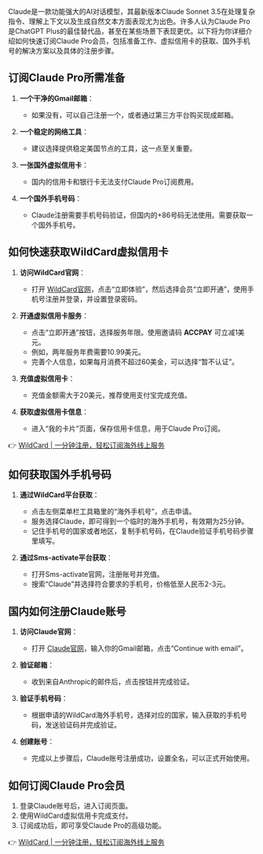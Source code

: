 Claude是一款功能强大的AI对话模型，其最新版本Claude Sonnet 3.5在处理复杂指令、理解上下文以及生成自然文本方面表现尤为出色。许多人认为Claude Pro是ChatGPT Plus的最佳替代品，甚至在某些场景下表现更优。以下将为你详细介绍如何快速订阅Claude Pro会员，包括准备工作、虚拟信用卡的获取、国外手机号的解决方案以及具体的注册步骤。

## 订阅Claude Pro所需准备

1. **一个干净的Gmail邮箱**：
   - 如果没有，可以自己注册一个，或者通过第三方平台购买现成邮箱。

2. **一个稳定的网络工具**：
   - 建议选择提供稳定美国节点的工具，这一点至关重要。

3. **一张国外虚拟信用卡**：
   - 国内的信用卡和银行卡无法支付Claude Pro订阅费用。

4. **一个国外手机号码**：
   - Claude注册需要手机号码验证，但国内的+86号码无法使用。需要获取一个国外手机号。

## 如何快速获取WildCard虚拟信用卡

1. **访问WildCard官网**：
   - 打开 [WildCard官网](https://bit.ly/bewildcard)，点击“立即体验”，然后选择会员“立即开通”，使用手机号注册并登录，并设置登录密码。

2. **开通虚拟信用卡服务**：
   - 点击“立即开通”按钮，选择服务年限。使用邀请码 **ACCPAY** 可立减1美元。
   - 例如，两年服务年费需要10.99美元。
   - 完善个人信息，如果每月消费不超过60美金，可以选择“暂不认证”。

3. **充值虚拟信用卡**：
   - 充值金额需大于20美元，推荐使用支付宝完成充值。

4. **获取虚拟信用卡信息**：
   - 进入“我的卡片”页面，保存信用卡信息，用于Claude Pro订阅。

👉 [WildCard | 一分钟注册，轻松订阅海外线上服务](https://bit.ly/bewildcard)

## 如何获取国外手机号码

1. **通过WildCard平台获取**：
   - 点击左侧菜单栏工具箱里的“海外手机号”，点击申请。
   - 服务选择Claude，即可得到一个临时的海外手机号，有效期为25分钟。
   - 记住手机号的国家或者地区，复制手机号码，在Claude验证手机号码步骤里填写。

2. **通过Sms-activate平台获取**：
   - 打开Sms-activate官网，注册账号并充值。
   - 搜索“Claude”并选择符合要求的手机号，价格低至人民币2-3元。

## 国内如何注册Claude账号

1. **访问Claude官网**：
   - 打开 [Claude官网](https://claude.ai)，输入你的Gmail邮箱，点击“Continue with email”。

2. **验证邮箱**：
   - 收到来自Anthropic的邮件后，点击按钮并完成验证。

3. **验证手机号码**：
   - 根据申请的WildCard海外手机号，选择对应的国家，输入获取的手机号码，发送验证码并完成验证。

4. **创建账号**：
   - 完成以上步骤后，Claude账号注册成功，设置全名，可以正式开始使用。

## 如何订阅Claude Pro会员

1. 登录Claude账号后，进入订阅页面。
2. 使用WildCard虚拟信用卡完成支付。
3. 订阅成功后，即可享受Claude Pro的高级功能。

👉 [WildCard | 一分钟注册，轻松订阅海外线上服务](https://bit.ly/bewildcard)